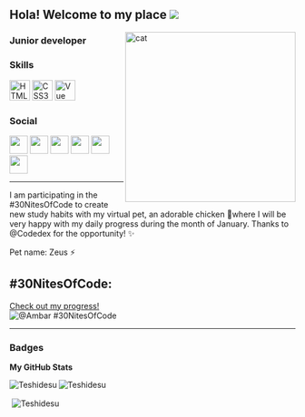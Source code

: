 Hola! Welcome to my place ![](https://user-images.githubusercontent.com/18350557/176309783-0785949b-9127-417c-8b55-ab5a4333674e.gif)
----------------
<img src="https://tenor.com/es/view/cat-kiss-gif-26499778.gif" alt="cat" width="300" align="right" justify-content="center">

### Junior developer 


### Skills

<a href="https://developer.mozilla.org/en-US/docs/Glossary/HTML5" target="_blank" rel="noreferrer"><img src="https://raw.githubusercontent.com/danielcranney/readme-generator/main/public/icons/skills/html5-colored.svg" width="36" height="36" alt="HTML5" /></a>
<a href="https://www.w3.org/TR/CSS/#css" target="_blank" rel="noreferrer"><img src="https://raw.githubusercontent.com/danielcranney/readme-generator/main/public/icons/skills/css3-colored.svg" width="36" height="36" alt="CSS3" /></a>
<a href="https://vuejs.org/" target="_blank" rel="noreferrer"><img src="https://raw.githubusercontent.com/danielcranney/readme-generator/main/public/icons/skills/vuejs-colored.svg" width="36" height="36" alt="Vue" /></a>



### Social 


<p align="left"> <a href="https://discord.com/users/ateshidesu" target="_blank" rel="noreferrer"><img src="https://raw.githubusercontent.com/danielcranney/readme-generator/main/public/icons/socials/discord.svg" width="32" height="32" /></a>
<a href="https://www.github.com/Teshidesu" target="_blank" rel="noreferrer"><img src="https://raw.githubusercontent.com/danielcranney/readme-generator/main/public/icons/socials/github.svg" width="32" height="32" /></a>
<a href="http://www.instagram.com/ambx_00" target="_blank" rel="noreferrer"><img src="https://raw.githubusercontent.com/danielcranney/readme-generator/main/public/icons/socials/instagram.svg" width="32" height="32" /></a>
<a href="https://www.linkedin.com/in/%C3%A1mbar-p%C3%A9rez-rodr%C3%ADguez-6b1b3b250" target="_blank" rel="noreferrer"><img src="https://raw.githubusercontent.com/danielcranney/readme-generator/main/public/icons/socials/linkedin.svg" width="32" height="32" /></a>
<a href="https://twitter.com/teshidesu23" target="_blank" rel="noreferrer"><img src="https://raw.githubusercontent.com/danielcranney/readme-generator/main/public/icons/socials/twitter.svg" width="32" height="32" /></a>
<a href="https://www.twitch.tv/teshidesu" target="_blank" rel="noreferrer"><img src="https://raw.githubusercontent.com/danielcranney/readme-generator/main/public/icons/socials/twitch.svg" width="32" height="32" /></a></p>

------------------------------------------------

I am participating in the #30NitesOfCode to create new study habits with my virtual pet, an adorable chicken 🐥where I will be very happy with my daily progress during the month of January. Thanks to @Codedex for the opportunity! ✨

Pet name: Zeus ⚡

## #30NitesOfCode:
  [Check out my progress!](https://www.codedex.io/@Ambar/30-nites-of-code)  
  ![@Ambar #30NitesOfCode](https://www.codedex.io/api/petStatus?user=Ambar)

--------------------------------------------------

### Badges

<b>My GitHub Stats</b>
<p><img align="left" src="https://github-readme-stats.vercel.app/api/top-langs?username=Teshidesu&show_icons=true&locale=en&layout=compact&theme=dark" alt="Teshidesu" /></p> <p><img align="center" src="https://github-readme-streak-stats.herokuapp.com/?user=Teshidesu&theme=radical" alt="Teshidesu" /></p> <p>&nbsp;<img align="center" src="https://github-readme-stats.vercel.app/api?username=Teshidesu&show_icons=true&locale=en&theme=dark" alt="Teshidesu" /></p>
